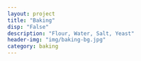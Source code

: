 ```yaml
---
layout: project
title: "Baking"
disp: "False"
description: "Flour, Water, Salt, Yeast"
header-img: "img/baking-bg.jpg"
category: baking
---
```

